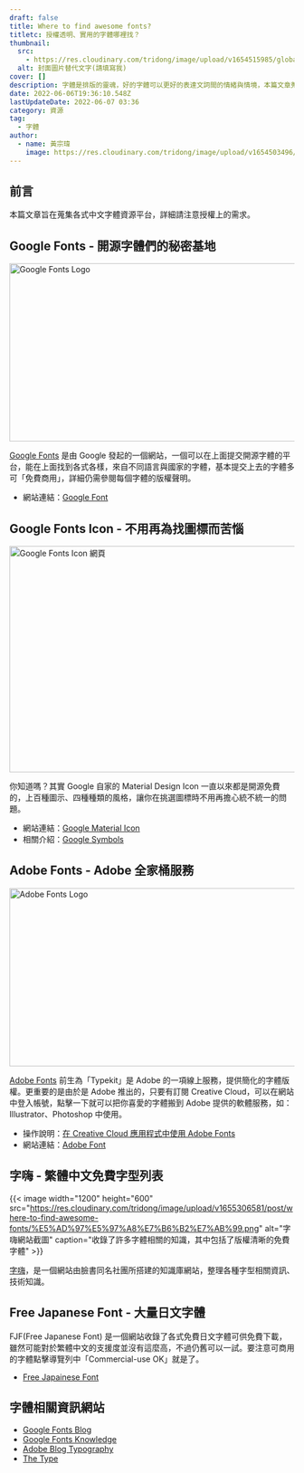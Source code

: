 ```yaml
---
draft: false
title: Where to find awesome fonts?
titletc: 授權透明、實用的字體哪裡找？
thumbnail:
  src:
    - https://res.cloudinary.com/tridong/image/upload/v1654515985/global/%E4%B8%89%E8%A7%92%E6%9D%B1%E6%9D%B1-%E5%93%81%E7%89%8C%E5%B1%95%E7%A4%BA%E5%B0%81%E9%9D%A2.png
  alt: 封面圖片替代文字(請填寫我)
cover: []
description: 字體是排版的靈魂，好的字體可以更好的表達文詞間的情緒與情境，本篇文章蒐集了一些實用且來源可靠、授權清楚的字體！字體使用時必定要注意授權上的範圍。
date: 2022-06-06T19:36:10.548Z
lastUpdateDate: 2022-06-07 03:36
category: 資源
tag:
  - 字體
author:
  - name: 黃宗瑋
    image: https://res.cloudinary.com/tridong/image/upload/v1654503496/global/%E9%BB%83%E5%AE%97%E7%91%8B-%E9%A0%AD%E5%83%8F.jpg
---
```

## 前言

本篇文章旨在蒐集各式中文字體資源平台，詳細請注意授權上的需求。
## Google Fonts - 開源字體們的秘密基地

<img loading="lazy" width="600" height="315" src="https://ucarecdn.com/ebea99a8-794c-42db-9713-7bb0d5d84e10/01GoogleFont.png" alt="Google Fonts Logo">

[Google Fonts](https://fonts.google.com/) 是由 Google 發起的一個網站，一個可以在上面提交開源字體的平台，能在上面找到各式各樣，來自不同語言與國家的字體，基本提交上去的字體多可「免費商用」，詳細仍需參閱每個字體的版權聲明。

* 網站連結：[Google Font](https://fonts.google.com/)


## Google Fonts Icon - 不用再為找圖標而苦惱
<img loading="lazy" width="600" height="400" src="https://ucarecdn.com/b3f0940f-45ba-4784-b87b-2cc7e1b5cd03/03GoogleIconFont.png" alt="Google Fonts Icon 網頁">

你知道嗎？其實 Google 自家的 Material Design Icon 一直以來都是開源免費的，上百種圖示、四種種類的風格，讓你在挑選圖標時不用再擔心統不統一的問題。

* 網站連結：[Google Material Icon](https://fonts.google.com/icons?icon.set=Material+Icons)
* 相關介紹：[Google Symbols](https://material.io/blog/introducing-symbols)
## Adobe Fonts - Adobe 全家桶服務

<img loading="lazy" width="600" height="315" src="https://ucarecdn.com/87c75fed-d1e8-4b03-adc2-aa0989bd3175/02AdobeFont.jpg" alt="Adobe Fonts Logo">

[Adobe Fonts](https://fonts.adobe.com/) 前生為「Typekit」是 Adobe 的一項線上服務，提供簡化的字體版權。更重要的是由於是 Adobe 推出的，只要有訂閱 Creative Cloud，可以在網站中登入帳號，點擊一下就可以把你喜愛的字體搬到 Adobe 提供的軟體服務，如：Illustrator、Photoshop 中使用。

* 操作說明：[在 Creative Cloud 應用程式中使用 Adobe Fonts](https://helpx.adobe.com/tw/creative-cloud/help/add-fonts.html)
* 網站連結：[Adobe Font](https://fonts.adobe.com/)

## 字嗨 - 繁體中文免費字型列表
{{< image width="1200" height="600" src="https://res.cloudinary.com/tridong/image/upload/v1655306581/post/where-to-find-awesome-fonts/%E5%AD%97%E5%97%A8%E7%B6%B2%E7%AB%99.png" alt="字嗨網站截圖" caption="收錄了許多字體相關的知識，其中包括了版權清晰的免費字體" >}}

[字嗨](https://zi-hi.com/%E7%B9%81%E9%AB%94%E4%B8%AD%E6%96%87%E5%85%8D%E8%B2%BB%E5%AD%97%E5%9E%8B%E5%88%97%E8%A1%A8)，是一個網站由臉書同名社團所搭建的知識庫網站，整理各種字型相關資訊、技術知識。

## Free Japanese Font - 大量日文字體

FJF(Free Japanese Font) 是一個網站收錄了各式免費日文字體可供免費下載，雖然可能對於繁體中文的支援度並沒有這麼高，不過仍舊可以一試。要注意可商用的字體點擊導覽列中「Commercial-use OK」就是了。

* [Free Japainese Font](https://www.freejapanesefont.com/)


## 字體相關資訊網站
* [Google Fonts Blog](https://fonts.googleblog.com/)
* [Google Fonts Knowledge](https://fonts.google.com/knowledge/choosing_type)
* [Adobe Blog Typography](https://blog.adobe.com/en/topics/typography)
* [The Type](https://www.thetype.com/zh-hant/)